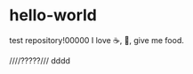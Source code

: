 hello-world
===========

test repository!00000
I love :coffee:, :pizza:, give me food.

////?????///
dddd
